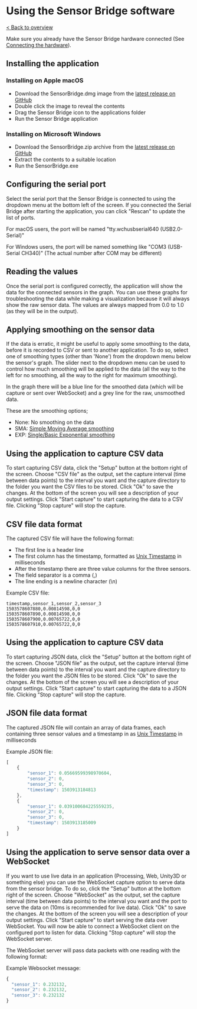 # Using the Sensor Bridge software
[< Back to overview](README.md)

Make sure you already have the Sensor Bridge hardware connected (See [Connecting the hardware](hardware)).

## Installing the application

### Installing on Apple macOS

* Download the SensorBridge.dmg image from the [latest release on GitHub](https://github.com/sensorlab030/sensorbridge-client/releases/latest)
* Double click the image to reveal the contents
* Drag the Sensor Bridge icon to the applications folder
* Run the Sensor Bridge application

### Installing on Microsoft Windows

* Download the SensorBridge.zip archive from the [latest release on GitHub](https://github.com/sensorlab030/sensorbridge-client/releases/latest)
* Extract the contents to a suitable location
* Run the SensorBridge.exe 

## Configuring the serial port

Select the serial port that the Sensor Bridge is connected to using the dropdown menu at the bottom left of the screen. If you connected the Serial Bridge after starting the application, you can click "Rescan" to update the list of ports.

For macOS users, the port will be named "tty.wchusbserial640 (USB2.0-Serial)"

For Windows users, the port will be named something like "COM3 (USB-Serial CH340)" (The actual number after COM may be different)

## Reading the values

Once the serial port is configured correctly, the application will show the data for the connected sensors in the graph. You can use these graphs for troubleshooting the data while making a visualization because it will always show the raw sensor data. The values are always mapped from 0.0 to 1.0 (as they will be in the output).

## Applying smoothing on the sensor data

If the data is erratic, it might be useful to apply some smoothing to the data, before it is recorded to CSV or sent to another application. To do so, select one of smoothing types (other than 'None') from the dropdown menu below the sensor's graph. The slider next to the dropdown menu can be used to control how much smoothing will be applied to the data (all the way to the left for no smoothing, all the way to the right for maximum smoothing). 

In the graph there will be a blue line for the smoothed data (which will be capture or sent over WebSocket) and a grey line for the raw, unsmoothed data.

These are the smoothing options;

* None: No smoothing on the data
* SMA: [Simple Moving Average smoothing](https://en.wikipedia.org/wiki/Moving_average#Simple_moving_average)
* EXP: [Single/Basic Exponential smoothing](https://en.wikipedia.org/wiki/Exponential_smoothing#Basic_exponential_smoothing)

## Using the application to capture CSV data

To start capturing CSV data, click the "Setup" button at the bottom right of the screen. Choose "CSV file" as the output, set the capture interval (time between data points) to the interval you want and the capture directory to the folder you want the CSV files to be stored. Click "Ok" to save the changes. At the bottom of the screen you will see a description of your output settings. Click "Start capture" to start capturing the data to a CSV file. Clicking "Stop capture" will stop the capture.

## CSV file data format

The captured CSV file will have the following format:

* The first line is a header line 
* The first column has the timestamp, formatted as [Unix Timestamp](https://en.wikipedia.org/wiki/Unix_time) in milliseconds
* After the timestamp there are three value columns for the three sensors.
* The field separator is a comma (,)
* The line ending is a newline character (\n)

Example CSV file:

```text
timestamp,sensor_1,sensor_2,sensor_3
1503578607880,0.00814598,0,0
1503578607890,0.00814598,0,0
1503578607900,0.00765722,0,0
1503578607910,0.00765722,0,0
```

## Using the application to capture CSV data

To start capturing JSON data, click the "Setup" button at the bottom right of the screen. Choose "JSON file" as the output, set the capture interval (time between data points) to the interval you want and the capture directory to the folder you want the JSON files to be stored. Click "Ok" to save the changes. At the bottom of the screen you will see a description of your output settings. Click "Start capture" to start capturing the data to a JSON file. Clicking "Stop capture" will stop the capture.

## JSON file data format

The captured JSON file will contain an array of data frames, each containing three sensor values and a timestamp in  as [Unix Timestamp](https://en.wikipedia.org/wiki/Unix_time) in milliseconds

Example JSON file:

```javascript
[
    {
        "sensor_1": 0.05669599398970604,
        "sensor_2": 0,
        "sensor_3": 0,
        "timestamp": 1503913184813
    },
    {
        "sensor_1": 0.039100684225559235,
        "sensor_2": 0,
        "sensor_3": 0,
        "timestamp": 1503913185009
    }
]
```

## Using the application to serve sensor data over a WebSocket 

If you want to use live data in an application (Processing, Web, Unity3D or something else) you can use the WebSocket capture option to serve data from the sensor bridge. To do so, click the "Setup" button at the bottom right of the screen. Choose "WebSocket" as the output, set the capture interval (time between data points) to the interval you want and the port to serve the data on (10ms is recommended for live data). Click "Ok" to save the changes. At the bottom of the screen you will see a description of your output settings. Click "Start capture" to start serving the data over WebSocket. You will now be able to connect a WebSocket client on the configured port to listen for data. Clicking "Stop capture" will stop the WebSocket server.

The WebSocket server will pass data packets with one reading with the following format:

Example Websocket message:

```javascript
{
  "sensor_1": 0.232132,
  "sensor_2": 0.232132,
  "sensor_3": 0.232132
}
```
